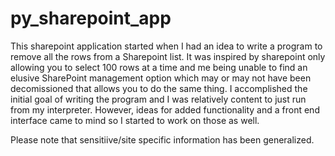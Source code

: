 # py_sharepoint_app

This sharepoint application started when I had an idea to write a program to remove all the rows from a Sharepoint list. It was inspired by sharepoint only allowing you to select 100 rows at a time and me being unable to find an elusive SharePoint management option which may or may not have been decomissioned that allows you to do the same thing.
I accomplished the initial goal of writing the program and I was relatively content to just run from my interpreter. However, ideas for added functionality and a front end interface came to mind so I started to work on those as well.

Please note that sensitiive/site specific information has been generalized.

